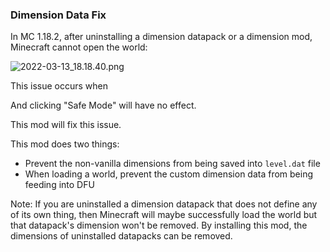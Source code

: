 
### Dimension Data Fix

In MC 1.18.2, after uninstalling a dimension datapack or a dimension mod, Minecraft cannot open the world:

![2022-03-13_18.18.40.png](https://s2.loli.net/2022/03/13/JN7WlUrEzoyYDM9.png)

This issue occurs when 

And clicking "Safe Mode" will have no effect.

This mod will fix this issue.

This mod does two things:
* Prevent the non-vanilla dimensions from being saved into `level.dat` file
* When loading a world, prevent the custom dimension data from being feeding into DFU


Note: If you are uninstalled a dimension datapack that does not define any of its own thing, then
 Minecraft will maybe successfully load the world but that datapack's dimension won't be removed.
 By installing this mod, the dimensions of uninstalled datapacks can be removed.

